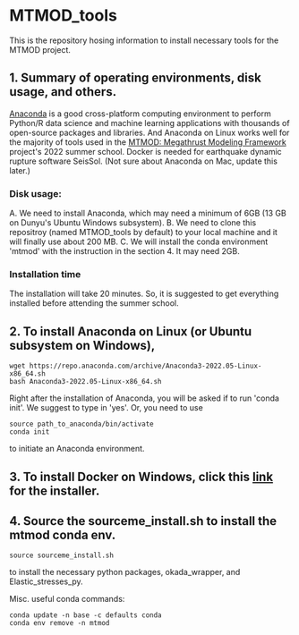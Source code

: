# MTMOD_tools
This is the repository hosing information to install necessary tools for the MTMOD project.

## 1. Summary of operating environments, disk usage, and others.
[Anaconda](https://www.anaconda.com/) is a good cross-platform computing environment to perform Python/R data science and machine learning applications with thousands of open-source packages and libraries. And Anaconda on Linux works well for the majority of tools used in the [MTMOD: Megathrust Modeling Framework](https://sites.utexas.edu/mtmod/) project's 2022 summer school. Docker is needed for earthquake dynamic rupture software SeisSol. (Not sure about Anaconda on Mac, update this later.)

### Disk usage: 
A. We need to install Anaconda, which may need a minimum of 6GB (13 GB on Dunyu's Ubuntu Windows subsystem). 
B. We need to clone this repositroy (named MTMOD_tools by default) to your local machine and it will finally use about 200 MB.
C. We will install the conda environment 'mtmod' with the instruction in the section 4. It may need 2GB.

### Installation time
The installation will take 20 minutes. So, it is suggested to get everything installed before attending the summer school.

## 2. To install Anaconda on Linux (or Ubuntu subsystem on Windows),
```
wget https://repo.anaconda.com/archive/Anaconda3-2022.05-Linux-x86_64.sh
bash Anaconda3-2022.05-Linux-x86_64.sh
```
Right after the installation of Anaconda, you will be asked if to run 'conda init'. We suggest to type in 'yes'.
Or, you need to use 
```
source path_to_anaconda/bin/activate
conda init
```
to initiate an Anaconda environment. 

## 3. To install Docker on Windows, click this [link](https://desktop.docker.com/win/main/amd64/Docker%20Desktop%20Installer.exe?utm_source=docker&utm_medium=webreferral&utm_campaign=dd-smartbutton&utm_location=module) for the installer. 

## 4. Source the sourceme_install.sh to install the mtmod conda env. 
```
source sourceme_install.sh
```
to install the necessary python packages, okada_wrapper, and Elastic_stresses_py.

Misc.
useful conda commands:
```
conda update -n base -c defaults conda
conda env remove -n mtmod
```
